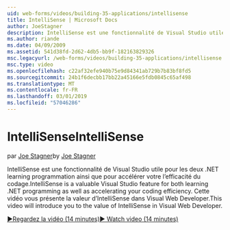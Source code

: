 ```yaml
---
uid: web-forms/videos/building-35-applications/intellisense
title: IntelliSense | Microsoft Docs
author: JoeStagner
description: IntelliSense est une fonctionnalité de Visual Studio utile pour les deux .NET learning programmation ainsi que pour accélérer votre l’efficacité du codage. Cette vidéo vous présente...
ms.author: riande
ms.date: 04/09/2009
ms.assetid: 541d38fd-2d62-4db5-bb9f-182163829326
msc.legacyurl: /web-forms/videos/building-35-applications/intellisense
msc.type: video
ms.openlocfilehash: c22af32efe940b75e9d84341ab729b7b83bf8fd5
ms.sourcegitcommit: 24b1f6decbb17bb22a45166e5fdb0845c65af498
ms.translationtype: MT
ms.contentlocale: fr-FR
ms.lasthandoff: 03/01/2019
ms.locfileid: "57046286"
---
```

<a name="intellisense"></a><span data-ttu-id="c9ca2-104">IntelliSense</span><span class="sxs-lookup"><span data-stu-id="c9ca2-104">IntelliSense</span></span>
====================
<span data-ttu-id="c9ca2-105">par [Joe Stagner](https://github.com/JoeStagner)</span><span class="sxs-lookup"><span data-stu-id="c9ca2-105">by [Joe Stagner](https://github.com/JoeStagner)</span></span>

<span data-ttu-id="c9ca2-106">IntelliSense est une fonctionnalité de Visual Studio utile pour les deux .NET learning programmation ainsi que pour accélérer votre l’efficacité du codage.</span><span class="sxs-lookup"><span data-stu-id="c9ca2-106">IntelliSense is a valuable Visual Studio feature for both learning .NET programming as well as accelerating your coding efficiency.</span></span> <span data-ttu-id="c9ca2-107">Cette vidéo vous présente la valeur d’IntelliSense dans Visual Web Developer.</span><span class="sxs-lookup"><span data-stu-id="c9ca2-107">This video will introduce you to the value of IntelliSense in Visual Web Developer.</span></span>

[<span data-ttu-id="c9ca2-108">&#9654;Regardez la vidéo (14 minutes)</span><span class="sxs-lookup"><span data-stu-id="c9ca2-108">&#9654; Watch video (14 minutes)</span></span>](https://channel9.msdn.com/Blogs/ASP-NET-Site-Videos/intellisense)
